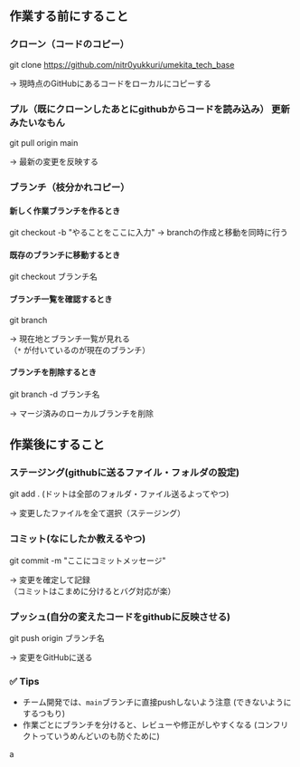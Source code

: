 ##  作業する前にすること

###  クローン（コードのコピー）

git clone https://github.com/nitr0yukkuri/umekita_tech_base

→ 現時点のGitHubにあるコードをローカルにコピーする


###  プル（既にクローンしたあとにgithubからコードを読み込み） 更新みたいなもん

git pull origin main

→ 最新の変更を反映する



###  ブランチ（枝分かれコピー）

#### 新しく作業ブランチを作るとき
git checkout -b "やることをここに入力"
→ branchの作成と移動を同時に行う

####  既存のブランチに移動するとき

git checkout ブランチ名

####  ブランチ一覧を確認するとき

git branch

→ 現在地とブランチ一覧が見れる  
（`*` が付いているのが現在のブランチ）

####  ブランチを削除するとき

git branch -d ブランチ名

→ マージ済みのローカルブランチを削除


##  作業後にすること

###  ステージング(githubに送るファイル・フォルダの設定)

git add . (ドットは全部のフォルダ・ファイル送るよってやつ)

→ 変更したファイルを全て選択（ステージング）



###  コミット(なにしたか教えるやつ)

git commit -m "ここにコミットメッセージ"

→ 変更を確定して記録  
（コミットはこまめに分けるとバグ対応が楽）


###  プッシュ(自分の変えたコードをgithubに反映させる)

git push origin ブランチ名

→ 変更をGitHubに送る



### ✅ **Tips**
- チーム開発では、`main`ブランチに直接pushしないよう注意  (できないようにするつもり)
- 作業ごとにブランチを分けると、レビューや修正がしやすくなる (コンフリクトっていうめんどいのも防ぐために)

a

